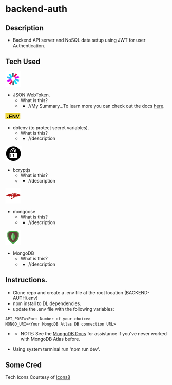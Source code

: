 # backend-auth

## Description

- Backend API server and NoSQL data setup using JWT for user Authentication. 

## Tech Used

![logo](./assets/pics/icons8-json-web-token-48.png)
- JSON WebToken.
   - What is this? 
   - - //My Summary...To learn more you can check out the docs [here](https://jwt.io/introduction).

![logo](./assets/pics/dot_env.png)
- dotenv (to protect secret variables). 
    - What is this? 
    - - //description

![logo](./assets/pics/icons8-encrypt-50.png)
- bcryptjs
    - What is this? 
    - - //description

![mongoose-logo](./assets/pics/icons8-mongoose-48.png)
- mongoose
    - What is this? 
    - - //description

![mongodb-logo](./assets/pics/icons8-mongodb-48.png)
- MongoDB
    - What is this?
    - - //description

## Instructions. 

- Clone repo and create a .env file at the root location (BACKEND-AUTH/.env)
- npm install to DL dependencies. 
- update the .env file with the following variables:
```
API_PORT=<Port Number of your choice>
MONGO_URI=<Your MongoDB Atlas DB connection URL> 
```
- - NOTE: See the [MongoDB Docs](https://www.mongodb.com/docs/atlas/getting-started/?_ga=2.59728367.316205287.1666741547-1706705617.1649982287&_gac=1.23994056.1666741547.Cj0KCQjwkt6aBhDKARIsAAyeLJ11sorPN1vRz_BsBR8Jhjc7_KoTZCqLAyQQH2uO6rZ76ahUnhcIXVAaAp2KEALw_wcB) for assistance if you've never worked with MongoDB Atlas before. 

- Using system terminal run 'npm run dev'. 

## Some Cred
Tech Icons Courtesy of <a target="_blank" href="https://icons8.com">Icons8</a>